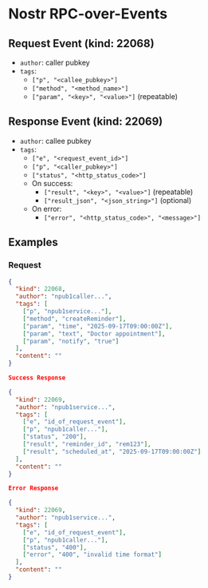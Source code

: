 # Nostr RPC-over-Events

## Request Event (kind: 22068)

- `author`: caller pubkey
- `tags`:
  - `["p", "<callee_pubkey>"]`
  - `["method", "<method_name>"]`
  - `["param", "<key>", "<value>"]` (repeatable)

## Response Event (kind: 22069)

- `author`: callee pubkey
- `tags`:
  - `["e", "<request_event_id>"]`
  - `["p", "<caller_pubkey>"]`
  - `["status", "<http_status_code>"]`
  - On success:
    - `["result", "<key>", "<value>"]` (repeatable)
    - `["result_json", "<json_string>"]` (optional)
  - On error:
    - `["error", "<http_status_code>", "<message>"]`

## Examples

### Request

```json
{
  "kind": 22068,
  "author": "npub1caller...",
  "tags": [
    ["p", "npub1service..."],
    ["method", "createReminder"],
    ["param", "time", "2025-09-17T09:00:00Z"],
    ["param", "text", "Doctor appointment"],
    ["param", "notify", "true"]
  ],
  "content": ""
}

Success Response

{
  "kind": 22069,
  "author": "npub1service...",
  "tags": [
    ["e", "id_of_request_event"],
    ["p", "npub1caller..."],
    ["status", "200"],
    ["result", "reminder_id", "rem123"],
    ["result", "scheduled_at", "2025-09-17T09:00:00Z"]
  ],
  "content": ""
}

Error Response

{
  "kind": 22069,
  "author": "npub1service...",
  "tags": [
    ["e", "id_of_request_event"],
    ["p", "npub1caller..."],
    ["status", "400"],
    ["error", "400", "invalid time format"]
  ],
  "content": ""
}
```
